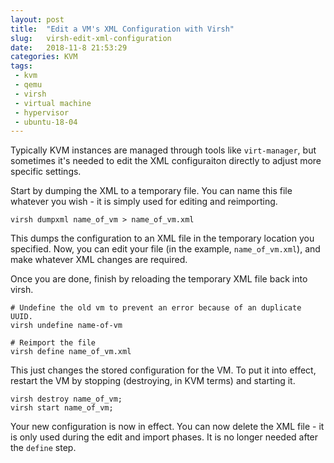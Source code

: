 ```yaml
---
layout: post
title:  "Edit a VM's XML Configuration with Virsh"
slug:   virsh-edit-xml-configuration
date:   2018-11-8 21:53:29
categories: KVM
tags: 
 - kvm
 - qemu
 - virsh
 - virtual machine
 - hypervisor
 - ubuntu-18-04
---
```



Typically KVM instances are managed through tools like `virt-manager`, but 
sometimes it's needed to edit the XML configuraiton directly to adjust more 
specific settings.


Start by dumping the XML to a temporary file. You can name this file 
whatever you wish - it is simply used for editing and reimporting.

```
virsh dumpxml name_of_vm > name_of_vm.xml
```

This dumps the configuration to an XML file in the temporary location you 
specified. Now, you can edit your file (in the example, `name_of_vm.xml`), 
and make whatever XML changes are required.

Once you are done, finish by reloading the temporary XML file back into 
virsh.

```
# Undefine the old vm to prevent an error because of an duplicate UUID.
virsh undefine name-of-vm

# Reimport the file
virsh define name_of_vm.xml
```

This just changes the stored configuration for the VM. To put it into 
effect, restart the VM by stopping (destroying, in KVM terms) and starting 
it.

```
virsh destroy name_of_vm;
virsh start name_of_vm;
```

Your new configuration is now in effect. You can now delete the XML file - 
it is only used during the edit and import phases. It is no longer needed 
after the `define` step.
